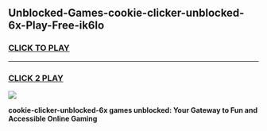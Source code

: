 
## Unblocked-Games-cookie-clicker-unblocked-6x-Play-Free-ik6lo
<h3>
<a href="https://premium76.site?title=cookie-clicker-unblocked-6x&ref=18A1">CLICK TO PLAY</a></h3>
<hr>

<h3>
<a href="https://premium76.site?title=cookie-clicker-unblocked-6x&ref=18A1">CLICK 2 PLAY</a>
  
</h3>

<a href="https://premium76.site?title=cookie-clicker-unblocked-6x&ref=18A1"><img src="https://clearcache.store/games.png"></a>


**cookie-clicker-unblocked-6x games unblocked: Your Gateway to Fun and Accessible Online Gaming**
